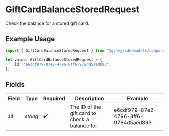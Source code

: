 # GiftCardBalanceStoredRequest

Check the balance for a stored gift card.

## Example Usage

```typescript
import { GiftCardBalanceStoredRequest } from "@gr4vy/sdk/models/components";

let value: GiftCardBalanceStoredRequest = {
    id: "e6cdf979-87e2-4796-8ff6-9784d5aed893",
};
```

## Fields

| Field                                           | Type                                            | Required                                        | Description                                     | Example                                         |
| ----------------------------------------------- | ----------------------------------------------- | ----------------------------------------------- | ----------------------------------------------- | ----------------------------------------------- |
| `id`                                            | *string*                                        | :heavy_check_mark:                              | The ID of the gift card to check a balance for. | e6cdf979-87e2-4796-8ff6-9784d5aed893            |